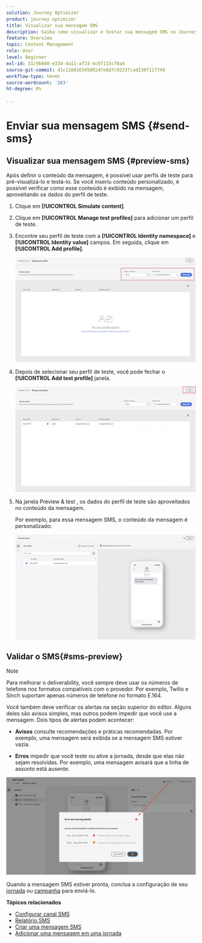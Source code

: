 ```yaml
---
solution: Journey Optimizer
product: journey optimizer
title: Visualizar sua mensagem SMS
description: Saiba como visualizar e testar sua mensagem SMS no Journey Otimizer
feature: Overview
topic: Content Management
role: User
level: Beginner
exl-id: 31c9b080-e334-4a11-af33-4c6f115c70a4
source-git-commit: d1c11881654580247e8d7c92237cad130f11f749
workflow-type: tm+mt
source-wordcount: '263'
ht-degree: 0%

---
```


# Enviar sua mensagem SMS {#send-sms}

## Visualizar sua mensagem SMS {#preview-sms}

Após definir o conteúdo da mensagem, é possível usar perfis de teste para pré-visualizá-lo e testá-lo. Se você inseriu conteúdo personalizado, é possível verificar como esse conteúdo é exibido na mensagem, aproveitando os dados do perfil de teste.

1. Clique em **[!UICONTROL Simulate content]**.

1. Clique em **[!UICONTROL Manage test profiles]** para adicionar um perfil de teste.

1. Encontre seu perfil de teste com a **[!UICONTROL Identity namespace]** e **[!UICONTROL Identity value]** campos. Em seguida, clique em **[!UICONTROL Add profile]**.

   ![](assets/sms_preview_3.png)

1. Depois de selecionar seu perfil de teste, você pode fechar o **[!UICONTROL Add test profile]** janela.

   ![](assets/sms_preview_1.png)

1. Na janela Preview &amp; test , os dados do perfil de teste são aproveitados no conteúdo da mensagem.

   Por exemplo, para essa mensagem SMS, o conteúdo da mensagem é personalizado:

   ![](assets/sms_preview_2.png)

## Validar o SMS{#sms-preview}

>[!NOTE]
>
> Para melhorar o deliverability, você sempre deve usar os números de telefone nos formatos compatíveis com o provedor. Por exemplo, Twilio e Sinch suportam apenas números de telefone no formato E.164.

Você também deve verificar os alertas na seção superior do editor.  Alguns deles são avisos simples, mas outros podem impedir que você use a mensagem. Dois tipos de alertas podem acontecer:

* **Avisos** consulte recomendações e práticas recomendadas. Por exemplo, uma mensagem será exibida se a mensagem SMS estiver vazia.

* **Erros** impedir que você teste ou ative a jornada, desde que elas não sejam resolvidas. Por exemplo, uma mensagem avisará que a linha de assunto está ausente.

![](assets/sms-alert-button.png)

Quando a mensagem SMS estiver pronta, conclua a configuração de seu [jornada](../building-journeys/journey-gs.md) ou [campanha](../campaigns/create-campaign.md) para enviá-lo.

**Tópicos relacionados**

* [Configurar canal SMS](sms-configuration.md)
* [Relatório SMS](../reports/journey-global-report.md#sms-global)
* [Criar uma mensagem SMS](create-sms.md)
* [Adicionar uma mensagem em uma jornada](../building-journeys/journeys-message.md)
